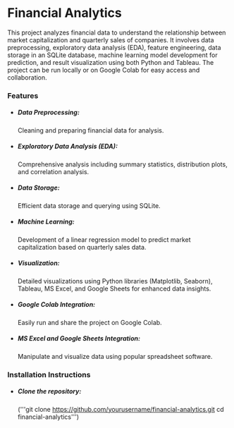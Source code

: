 # Financial Analytics

This project analyzes financial data to understand the relationship between market capitalization and quarterly sales of companies. It involves data preprocessing, exploratory data analysis (EDA), feature engineering, data storage in an SQLite database, machine learning model development for prediction, and result visualization using both Python and Tableau. The project can be run locally or on Google Colab for easy access and collaboration.

### Features
- ##### Data Preprocessing:
  Cleaning and preparing financial data for analysis.
- ##### Exploratory Data Analysis (EDA):
  Comprehensive analysis including summary statistics, distribution plots, and correlation analysis.
- ##### Data Storage:
  Efficient data storage and querying using SQLite.
- ##### Machine Learning:
  Development of a linear regression model to predict market capitalization based on quarterly sales data.
- ##### Visualization:
  Detailed visualizations using Python libraries (Matplotlib, Seaborn), Tableau, MS Excel, and Google Sheets for enhanced data insights.
- ##### Google Colab Integration:
  Easily run and share the project on Google Colab.
- ##### MS Excel and Google Sheets Integration:
  Manipulate and visualize data using popular spreadsheet software.

### Installation Instructions
- ##### Clone the repository:
  ('''git clone https://github.com/yourusername/financial-analytics.git
cd financial-analytics''')
